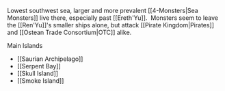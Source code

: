 Lowest southwest sea, larger and more prevalent [[4-Monsters|Sea Monsters]] live there, especially past [[Ereth'Yu]].  Monsters seem to leave the [[Ren'Yu]]'s smaller ships alone, but attack [[Pirate Kingdom|Pirates]] and [[Ostean Trade Consortium|OTC]] alike.

Main Islands
- [[Saurian Archipelago]]
- [[Serpent Bay]]
- [[Skull Island]]
- [[Smoke Island]]